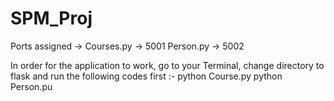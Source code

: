 # SPM_Proj

Ports assigned ->
Courses.py -> 5001
Person.py -> 5002

In order for the application to work, go to your Terminal, change directory to flask and run the following codes first :-
python Course.py
python Person.pu
